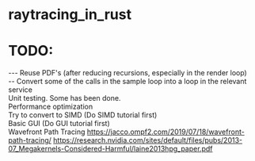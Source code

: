 # raytracing_in_rust

# TODO:
--- Reuse PDF's (after reducing recursions, especially in the render loop) \
-- Convert some of the calls in the sample loop into a loop in the relevant service \
Unit testing. Some has been done. \
Performance optimization \
Try to convert to SIMD (Do SIMD tutorial first)\
Basic GUI (Do GUI tutorial first)\
Wavefront Path Tracing https://jacco.ompf2.com/2019/07/18/wavefront-path-tracing/ https://research.nvidia.com/sites/default/files/pubs/2013-07_Megakernels-Considered-Harmful/laine2013hpg_paper.pdf
